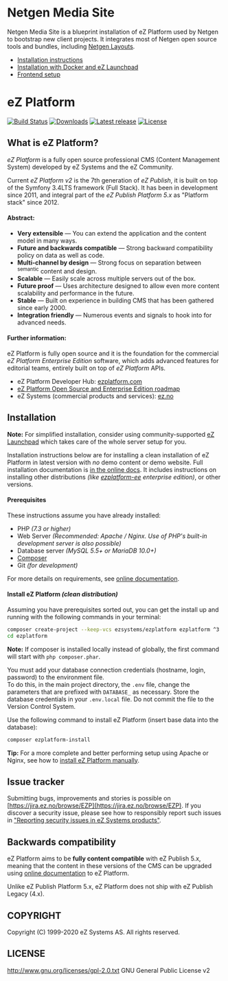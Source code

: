 # Netgen Media Site

Netgen Media Site is a blueprint installation of eZ Platform used by Netgen to bootstrap new client projects.
It integrates most of Netgen open source tools and bundles, including [Netgen Layouts](https://github.com/netgen-layouts).

* [Installation instructions](/doc/netgen/INSTALL.md)
* [Installation with Docker and eZ Launchpad](/doc/netgen/LAUNCHPAD.md)
* [Frontend setup](/doc/netgen/FRONTEND.md)

# eZ Platform

[![Build Status](https://img.shields.io/travis/ezsystems/ezplatform.svg?style=flat-square)](https://travis-ci.org/ezsystems/ezplatform)
[![Downloads](https://img.shields.io/packagist/dt/ezsystems/ezplatform.svg?style=flat-square)](https://packagist.org/packages/ezsystems/ezplatform)
[![Latest release](https://img.shields.io/github/release/ezsystems/ezplatform.svg?style=flat-square)](https://github.com/ezsystems/ezplatform/releases)
[![License](https://img.shields.io/packagist/l/ezsystems/ezplatform.svg?style=flat-square)](LICENSE)

## What is eZ Platform?
*eZ Platform* is a fully open source professional CMS (Content Management System) developed by eZ Systems and the eZ Community.

Current *eZ Platform v2* is the 7th generation of *eZ Publish*, it is built on top of the Symfony 3.4LTS framework (Full Stack).
It has been in development since 2011, and integral part of the *eZ Publish Platform 5.x* as "Platform stack" since 2012.

#### Abstract:

- **Very extensible** — You can extend the application and the content model in many ways.
- **Future and backwards compatible** — Strong backward compatibility policy on data as well as code.
- **Multi-channel by design** — Strong focus on separation between <sup>semantic</sup> content and design.
- **Scalable** — Easily scale across multiple servers out of the box.
- **Future proof** — Uses architecture designed to allow even more content scalability and performance in the future.
- **Stable** — Built on experience in building CMS that has been gathered since early 2000.
- **Integration friendly** — Numerous events and signals to hook into for advanced needs.

#### Further information:

eZ Platform is fully open source and it is the foundation for the commercial *eZ Platform Enterprise Edition* software, which adds advanced features for editorial teams, entirely built on top of *eZ Platform* APIs.

- eZ Platform Developer Hub: [ezplatform.com](https://ezplatform.com/)
- [eZ Platform Open Source and Enterprise Edition roadmap](http://doc.ez.no/roadmap)
- eZ Systems (commercial products and services): [ez.no](https://ez.no/)


## Installation

**Note:** For simplified installation, consider using community-supported [eZ Launchpad](https://ezsystems.github.io/launchpad/) which takes care of the whole server setup for you.

Installation instructions below are for installing a clean installation of eZ Platform in latest version with _no_ demo content or demo website.
Full installation documentation is [in the online docs](https://doc.ezplatform.com/en/latest/getting_started/install_using_composer/).
It includes instructions on installing other distributions _(like [ezplatform-ee](https://github.com/ezsystems/ezplatform-ee) enterprise edition)_, or other versions.

#### Prerequisites

These instructions assume you have already installed:

- PHP _(7.3 or higher)_
- Web Server _(Recommended: Apache / Nginx. Use of PHP's built-in development server is also possible)_
- Database server _(MySQL 5.5+ or MariaDB 10.0+)_
- [Composer](https://doc.ezplatform.com/en/latest/getting_started/about_composer/)
- Git _(for development)_

For more details on requirements, see [online documentation](https://doc.ezplatform.com/en/latest/getting_started/requirements_and_system_configuration/).


#### Install eZ Platform _(clean distribution)_

Assuming you have prerequisites sorted out, you can get the install up and running with the following commands in your terminal:

``` bash
composer create-project --keep-vcs ezsystems/ezplatform ezplatform ^3
cd ezplatform
```

**Note:** If composer is installed locally instead of globally, the first command will start with `php composer.phar`.

You must add your database connection credentials (hostname, login, password) to the environment file.  
To do this, in the main project directory, the `.env` file, change the parameters that are prefixed with `DATABASE_` as necessary.
Store the database credentials in your `.env.local` file. Do not commit the file to the Version Control System.

Use the following command to install eZ Platform (insert base data into the database):

```bash
composer ezplatform-install
```

**Tip:** For a more complete and better performing setup using Apache or Nginx, see how to [install eZ Platform manually](https://doc.ezplatform.com/en/latest/getting_started/install_manually/).

## Issue tracker
Submitting bugs, improvements and stories is possible on [https://jira.ez.no/browse/EZP](https://jira.ez.no/browse/EZP).
If you discover a security issue, please see how to responsibly report such issues in ["Reporting security issues in eZ Systems products"](https://doc.ezplatform.com/en/latest/guide/reporting_issues/#reporting-security-issues-in-ez-systems-products).

## Backwards compatibility
eZ Platform aims to be **fully content compatible** with eZ Publish 5.x, meaning that the content in these versions of the CMS can be upgraded using
[online documentation](https://doc.ezplatform.com/en/latest/migrating/migrating_from_ez_publish_platform/) to eZ Platform.

Unlike eZ Publish Platform 5.x, eZ Platform does not ship with eZ Publish Legacy (4.x).

## COPYRIGHT
Copyright (C) 1999-2020 eZ Systems AS. All rights reserved.

## LICENSE
http://www.gnu.org/licenses/gpl-2.0.txt GNU General Public License v2
